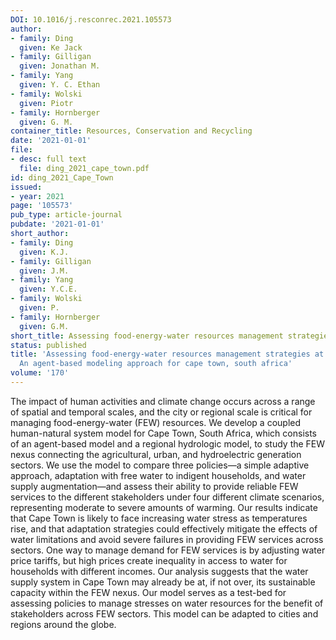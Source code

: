 ```yaml
---
DOI: 10.1016/j.resconrec.2021.105573
author:
- family: Ding
  given: Ke Jack
- family: Gilligan
  given: Jonathan M.
- family: Yang
  given: Y. C. Ethan
- family: Wolski
  given: Piotr
- family: Hornberger
  given: G. M.
container_title: Resources, Conservation and Recycling
date: '2021-01-01'
file:
- desc: full text
  file: ding_2021_cape_town.pdf
id: ding_2021_Cape_Town
issued:
- year: 2021
page: '105573'
pub_type: article-journal
pubdate: '2021-01-01'
short_author:
- family: Ding
  given: K.J.
- family: Gilligan
  given: J.M.
- family: Yang
  given: Y.C.E.
- family: Wolski
  given: P.
- family: Hornberger
  given: G.M.
short_title: Assessing food-energy-water resources management strategies at city scale
status: published
title: 'Assessing food-energy-water resources management strategies at city scale:
  An agent-based modeling approach for cape town, south africa'
volume: '170'
---
```

The impact of human activities and climate change occurs across a range of spatial and temporal scales, and the city or regional scale is critical for managing food-energy-water (FEW) resources. We develop a coupled human-natural system model for Cape Town, South Africa, which consists of an agent-based model and a regional hydrologic model, to study the FEW nexus connecting the agricultural, urban, and hydroelectric generation sectors. We use the model to compare three policies&#8212;a simple adaptive approach, adaptation with free water to indigent households, and water supply augmentation&#8212;and assess their ability to provide reliable FEW services to the different stakeholders under four different climate scenarios, representing moderate to severe amounts of warming. Our results indicate that Cape Town is likely to face increasing water stress as temperatures rise, and that adaptation strategies could effectively mitigate the effects of water limitations and avoid severe failures in providing FEW services across sectors. One way to manage demand for FEW services is by adjusting water price tariffs, but high prices create inequality in access to water for households with different incomes. Our analysis suggests that the water supply system in Cape Town may already be at, if not over, its sustainable capacity within the FEW nexus. Our model serves as a test-bed for assessing policies to manage stresses on water resources for the benefit of stakeholders across FEW sectors. This model can be adapted to cities and regions around the globe.
